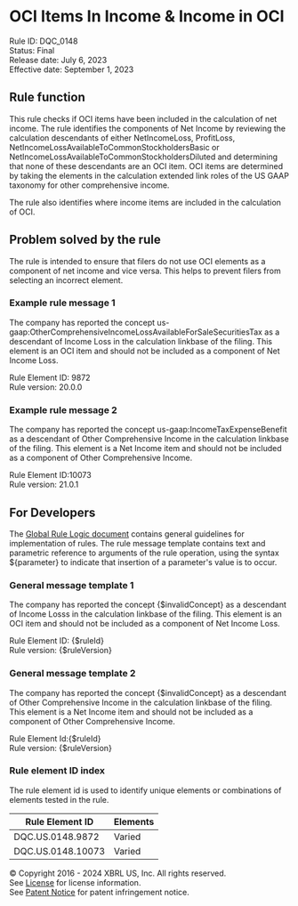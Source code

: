 # OCI Items In Income & Income in OCI 
Rule ID: DQC_0148  
Status: Final  
Release date: July 6, 2023  
Effective date: September 1, 2023  
  
## Rule function
This rule checks if OCI items have been included in the calculation of net income.  The rule identifies the components of Net Income by reviewing the calculation descendants of either NetIncomeLoss, ProfitLoss, NetIncomeLossAvailableToCommonStockholdersBasic or NetIncomeLossAvailableToCommonStockholdersDiluted and determining that none of these descendants are an OCI item. OCI items are determined by taking the elements in the calculation extended link roles of the US GAAP taxonomy for other comprehensive income.

The rule also identifies where income items are included in the calculation of OCI.

## Problem solved by the rule  
The rule is intended to ensure that filers do not use OCI elements as a component of net income and vice versa. This helps to prevent filers from selecting an incorrect element. 

### Example rule message 1
The company has reported the concept us-gaap:OtherComprehensiveIncomeLossAvailableForSaleSecuritiesTax as a descendant of Income Loss in the calculation linkbase of the filing.  This element is an OCI item and should not be included as a component of Net Income Loss.  

Rule Element ID: 9872  
Rule version: 20.0.0 

### Example rule message 2
The company has reported the concept us-gaap:IncomeTaxExpenseBenefit as a descendant of Other Comprehensive Income in the calculation linkbase of the filing.  This element is a Net Income item and should not be included as a component of Other Comprehensive Income.

Rule Element ID:10073  
Rule version: 21.0.1

## For Developers  
The [Global Rule Logic document](https://github.com/DataQualityCommittee/dqc_us_rules/blob/master/docs/GlobalRuleLogic.md) contains general guidelines for implementation of rules. The rule message template contains text and parametric reference to arguments of the rule operation, using the syntax ${parameter} to indicate that insertion of a parameter's value is to occur.  
  
### General message template 1
The company has reported the concept {$invalidConcept} as a descendant of Income Losss in the calculation linkbase of the filing.  This element is an OCI item and should not be included as a component of Net Income Loss.  

Rule Element ID: {$ruleId}  
Rule version: {$ruleVersion}  

### General message template 2

The company has reported the concept {$invalidConcept} as a descendant of Other Comprehensive Income in the calculation linkbase of the filing.  This element is a Net Income item and should not be included as a component of Other Comprehensive Income.

Rule Element Id:{$ruleId}  
Rule version: {$ruleVersion}

### Rule element ID index  
The rule element id is used to identify unique elements or combinations of elements tested in the rule.

|Rule Element ID|Elements|
|--- |--- |
|DQC.US.0148.9872|Varied|
|DQC.US.0148.10073|Varied|

© Copyright 2016 - 2024 XBRL US, Inc. All rights reserved.   
See [License](https://xbrl.us/dqc-license) for license information.  
See [Patent Notice](https://xbrl.us/dqc-patent) for patent infringement notice.  